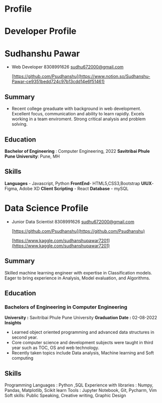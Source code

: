 # Profile

# Developer Profile
# Sudhanshu Pawar

- Web Developer
8308991626
[sudhu672000@gmail.com](mailto:sudhu672000@gmail.com)
    
    [https://github.com/Psudhanshu](https://www.notion.so/Sudhanshu-Pawar-ce9351bedd724c97b13cdd14e6f51461) 
    

## Summary

- Recent college greaduate with background in web development. Excellent focus, communication and ability to learn rapidly. Excels working in a team enviroment. Strong critical analysis and problem solving.

## Education

**Bachelor of Engineering** : Computer Engineering, 2022
**Savitribai Phule Pune University**: Pune, MH

## Skills

**Languages** -  Javascript, Python
**FrontEnd**- HTML5,CSS3,Bootstrap
**UIUX**- Figma, Adobe XD
**Client Scripting** - React
**Database** - mySQL


# Data Science Profile

- Junior Data Scientist
8308991626
[sudhu672000@gmail.com](https://www.notion.so/Sudhanshu-Pawar-ce9351bedd724c97b13cdd14e6f51461)
    
    [https://github.com/Psudhanshu](https://github.com/Psudhanshu)
    
    [https://www.kaggle.com/sudhanshupawar7201](https://www.kaggle.com/sudhanshupawar7201)
    

## Summary

Skilled machine learning engineer with expertise in Classification models. Eager to bring experience in Analysis, Model evaluation, and Algorithms.

## Education

### Bachelors of Engineering in Computer Engineering

**University :** Savitribai Phule Pune University
**Graduation Date :** 02-08-2022
**Insights**

- Learned object oriented programming and advanced data structures in second year.
- Core computer science and development subjects were taught in third year such as TOC, OS and web technology.
- Recently taken topics include Data analysis, Machine learning and Soft computing

## Skills

Programming Languages : Python ,SQL
Experience with libraries : Numpy, Pandas, Matplotlib, Scikit learn
Tools : Jupyter Notebook, Git, Pycharm, Vim
Soft skills: Public Speaking, Creative writing, Graphic Design




